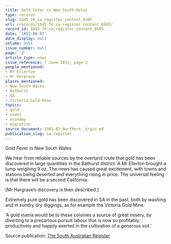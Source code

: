 ```yaml
---
title: Gold Fever in New South Wales
type: records
slug: 1845_76_sa_register_content_6505
url: /records/1845_76_sa_register_content_6505/
record_id: 1845_76_sa_register_content_6505
date: '1851-06-07'
date_display: null
volume: null
issue_number: null
page: '2'
article_type: news
issue_reference: 7 June 1851, page 2
people_mentioned:
- Mr Ellerton
- Mr Hargrave
places_mentioned:
- New South Wales
- Bathurst
- SA
- Victoria Gold Mine
topics:
- gold
- event
- economy
- migration
source_document: 1985-87_Northern__Argus.md
publication_slug: sa-register
---
```


Gold Fever in New South Wales

We hear from reliable sources by the overland route that gold has been discovered in large quantities in the Bathurst district.  A Mr Ellerton brought a lump weighing 9 oz.  The news has caused great excitement, with towns and stations being deserted and everything rising in price.  The universal feeling is that there will be a second California.

[Mr Hargrave’s discovery is then described.]

Extremely pure gold has been discovered in SA in the past, both by washing and in sundry dry diggings, as for example the Victoria Gold Mine.

‘A gold mania would be to these colonies a source of great misery, by diverting to a precarious pursuit labour that is now so profitably, productively and happily exerted in the cultivation of a generous soil.’

Source publication: [The South Australian Register](/publications/sa-register/)
